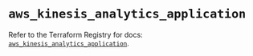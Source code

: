 # `aws_kinesis_analytics_application`

Refer to the Terraform Registry for docs: [`aws_kinesis_analytics_application`](https://registry.terraform.io/providers/hashicorp/aws/4.54.0/docs/resources/kinesis_analytics_application).

